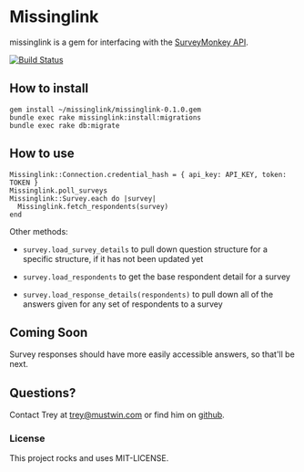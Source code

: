 # Missinglink

missinglink is a gem for interfacing with the [SurveyMonkey API](https://developer.surveymonkey.com/Home).

[![Build
Status](https://travis-ci.org/MustWin/missinglink.svg?branch=master)](https://travis-ci.org/MustWin/missinglink)

## How to install

    gem install ~/missinglink/missinglink-0.1.0.gem
    bundle exec rake missinglink:install:migrations
    bundle exec rake db:migrate

## How to use

    Missinglink::Connection.credential_hash = { api_key: API_KEY, token: TOKEN }
    Missinglink.poll_surveys
    Missinglink::Survey.each do |survey|
      Missinglink.fetch_respondents(survey)
    end

Other methods:

* `survey.load_survey_details` to pull down question structure for a
  specific structure, if it has not been updated yet

* `survey.load_respondents` to get the base respondent detail for a
  survey

* `survey.load_response_details(respondents)` to pull down all of the
  answers given for any set of respondents to a survey

## Coming Soon

  Survey responses should have more easily accessible answers, so
  that'll be next.

## Questions?

Contact Trey at <trey@mustwin.com> or find him on [github](https://www.github.com/umtrey).

### License

This project rocks and uses MIT-LICENSE.

